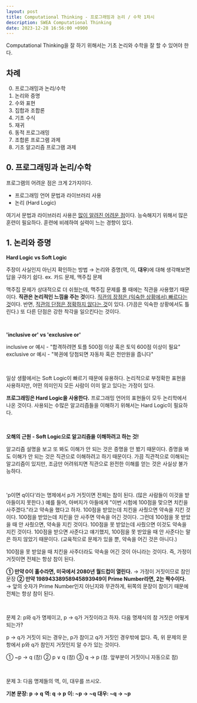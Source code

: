```yaml
---
layout: post
title: Computational Thinking - 프로그래밍과 논리 / 수학 1차시
description: SWEA Computational Thinking
date: 2023-12-28 16:56:00 +0900
---
```

Computational Thinking을 잘 하기 위해서는 기초 논리와 수학을 잘 할 수 있어야 한다. 

## 차례

0. 프로그래밍과 논리/수학
1. 논리와 증명
2. 수와 표현
3. 집합과 조합론
4. 기초 수식
5. 재귀
6. 동적 프로그래밍
7. 조합론 프로그램 과제
8. 기초 알고리즘 프로그램 과제

## 0. 프로그래밍과 논리/수학

프로그램의 어려운 점은 크게 2가지이다.

- 프로그래밍 언어 문법과 라이브러리 사용
- 논리 (Hard Logic)

여기서 문법과 라이브러리 사용은 <u>많이 알려진 어려운 점</u>이다. 능숙해지기 위해서 많은 훈련이 필요하다. 훈련에 비례하여 실력이 느는 경향이 있다.

## 1. 논리와 증명

<b>Hard Logic vs Soft Logic</b>

주장이 사실인지 아닌지 확인하는 방법 → 논리와 증명(역, 이, <b>대우</b>)에 대해 생각해보면 답을 구하기 쉽다. ex. 카드 문제, 맥주집 문제

맥주집 문제가 상대적으로 더 쉬웠는데, 맥주집 문제를 풀 때에는 직관을 사용했기 때문이다. <b>직관은 논리적인 느낌을 주는 것</b>이다. <u>직관의 장점은 (익숙한 상황에서) 빠르다는 것</u>이다. 반면, <u>직관의 단점은 정확하지 않다는 것</u>이 있다. (가끔은 익숙한 상황에서도 틀린다.) 또 다른 단점은 강한 착각을 일으킨다는 것이다.

<br>

<b>'inclusive or' vs 'exclusive or'</b>

inclusive or 예시 - "합격하려면 토플 500점 이상 혹은 토익 600점 이상이 필요"
exclusive or 예시 - "복권에 당첨되면 자동차 혹은 천만원을 줍니다"

<br>

일상 생활에서는 Soft Logic이 빠르기 때문에 유용하다. 논리적으로 부정확한 표현을 사용하지만, 어떤 의미인지 모든 사람이 이미 알고 있다는 가정이 있다.

<b>프로그래밍은 Hard Logic을 사용한다.</b> 프로그래밍 언어의 표현들이 모두 논리학에서 나온 것이다. 사용되는 수많은 알고리즘들을 이해하기 위해서는 Hard Logic이 필요하다.

<br>

<b>오해의 근원 - Soft Logic으로 알고리즘을 이해하려고 하는 것!</b>

알고리즘 설명을 보고 또 봐도 이해가 안 되는 것은 증명을 안 봤기 때문이다. 증명을 봐도 이해가 안 되는 것은 직관으로 이해하려고 하기 때문이다. 가끔 직관적으로 이해되는 알고리즘이 있지만, 조금만 어려워지면 직관으로 완전한 이해를 얻는 것은 사실상 불가능하다.

<br>

'p이면 q이다'라는 명제에서 p가 거짓이면 전체는 참이 된다. (많은 사람들이 이것을 받아들이지 못한다.) 예를 들어, 아버지가 아들에게 "이번 시험에 100점을 맞으면 치킨을 사주겠다."라고 약속을 했다고 하자. 100점을 받았는데 치킨을 사줬으면 약속을 지킨 것이다. 100점을 받았는데 치킨을 안 사주면 약속을 어긴 것이다. 그런데 100점을 못 받았을 때 안 사줬으면, 약속을 지킨 것이다. 100점을 못 받았는데 사줬으면 이것도 약속을 지킨 것이다. 100점을 받으면 사준다고 얘기했지, 100점을 못 받았을 때 안 사준다는 말은 하지 않았기 때문이다. (교육적으로 문제가 있을 뿐, 약속을 어긴 것은 아니다.)

100점을 못 받았을 때 치킨을 사주더라도 약속을 어긴 것이 아니라는 것이다. 즉, 가정이 거짓이면 전체는 항상 참이 된다.

<b>① 만약 0이 홀수라면, 미국에서 2080년 월드컵이 열린다.</b> → 가정이 거짓이므로 참인 문장
<b>② 만약 19894338958945893949이 Prime Number라면, 2는 짝수이다.</b> → 앞의 숫자가 Prime Number인지 아닌지와 무관하게, 뒤쪽의 문장이 참이기 때문에 전체는 항상 참이 된다.

<br>

문제 2: p와 q가 명제이고, p → q가 거짓이라고 하자. 다음 명제식의 참 거짓은 어떻게 되는가?

p → q가 거짓이 되는 경우는, p가 참이고 q가 거짓인 경우밖에 없다. 즉, 위 문제의 문항에서 p와 q가 참인지 거짓인지 알 수가 있는 것이다.

① ~p → q (참)
② p ∨ q (참)
③ q → p (참. 앞부분이 거짓이니 자동으로 참)

<br>

문제 3: 다음 명제들의 역, 이, 대우를 쓰시오.

<b>기본 문장: p → q</b>
<b>역: q → p</b>
<b>이: ~p → ~q</b>
<b>대우: ~q → ~p</b>